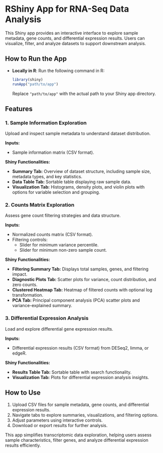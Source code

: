 # RShiny App for RNA-Seq Data Analysis

This Shiny app provides an interactive interface to explore sample metadata, gene counts, and differential expression results. Users can visualize, filter, and analyze datasets to support downstream analysis.

## How to Run the App
- **Locally in R**: Run the following command in R:
  ```r
  library(shiny)
  runApp("path/to/app")
  ```
  Replace `"path/to/app"` with the actual path to your Shiny app directory.

## Features

### 1. Sample Information Exploration
Upload and inspect sample metadata to understand dataset distribution.

**Inputs:**
- Sample information matrix (CSV format).

**Shiny Functionalities:**
- **Summary Tab:** Overview of dataset structure, including sample size, metadata types, and key statistics.
- **Data Table Tab:** Sortable table displaying raw sample data.
- **Visualization Tab:** Histograms, density plots, and violin plots with options for variable selection and grouping.

### 2. Counts Matrix Exploration
Assess gene count filtering strategies and data structure.

**Inputs:**
- Normalized counts matrix (CSV format).
- Filtering controls:
  - Slider for minimum variance percentile.
  - Slider for minimum non-zero sample count.

**Shiny Functionalities:**
- **Filtering Summary Tab:** Displays total samples, genes, and filtering impact.
- **Diagnostic Plots Tab:** Scatter plots for variance, count distribution, and zero counts.
- **Clustered Heatmap Tab:** Heatmap of filtered counts with optional log transformation.
- **PCA Tab:** Principal component analysis (PCA) scatter plots and variance-explained summary.

### 3. Differential Expression Analysis
Load and explore differential gene expression results.

**Inputs:**
- Differential expression results (CSV format) from DESeq2, limma, or edgeR.

**Shiny Functionalities:**
- **Results Table Tab:** Sortable table with search functionality.
- **Visualization Tab:** Plots for differential expression analysis insights.

## How to Use
1. Upload CSV files for sample metadata, gene counts, and differential expression results.
2. Navigate tabs to explore summaries, visualizations, and filtering options.
3. Adjust parameters using interactive controls.
4. Download or export results for further analysis.

This app simplifies transcriptomic data exploration, helping users assess sample characteristics, filter genes, and analyze differential expression results efficiently.


